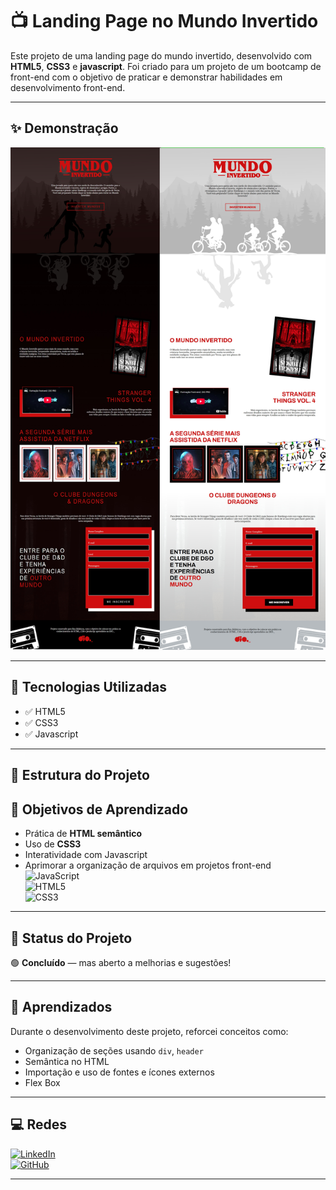 # 📺 Landing Page no Mundo Invertido

Este projeto de uma landing page do mundo invertido, desenvolvido com **HTML5**, **CSS3** e **javascript**. Foi criado para um projeto de um bootcamp de front-end com o objetivo de praticar e demonstrar habilidades em desenvolvimento front-end.

---

## ✨ Demonstração

![Texto alternativo](LANDING-PAGE.jpg)


---

## 🚀 Tecnologias Utilizadas

- ✅ HTML5
- ✅ CSS3 
- ✅ Javascript

---

## 📂 Estrutura do Projeto



## 🎯 Objetivos de Aprendizado

- Prática de **HTML semântico**
- Uso de **CSS3**
- Interatividade com Javascript
- Aprimorar a organização de arquivos em projetos front-end
![JavaScript](https://img.shields.io/badge/Code-JavaScript-yellow?logo=javascript) <br>
![HTML5](https://img.shields.io/badge/html5-%23E34F26.svg?style=for-the-badge&logo=html5&logoColor=white)<br>
![CSS3](https://img.shields.io/badge/css3-%231572B6.svg?style=for-the-badge&logo=css3&logoColor=white)

---

## 📌 Status do Projeto

🟢 **Concluído** — mas aberto a melhorias e sugestões!

---

## 🧠 Aprendizados

Durante o desenvolvimento deste projeto, reforcei conceitos como:

- Organização de seções usando `div`, `header`
- Semântica no HTML
- Importação e uso de fontes e ícones externos
- Flex Box

---

## 💻 Redes  
[![LinkedIn](https://img.shields.io/badge/LinkedIn-000?style=for-the-badge&logo=linkedin&logoColor=0E76A8)](https://www.linkedin.com/in/samira-santos-92364911a/)  
[![GitHub](https://img.shields.io/badge/GitHub-000?style=for-the-badge&logo=github&logoColor=white)](https://github.com/samirasfonseca)

---